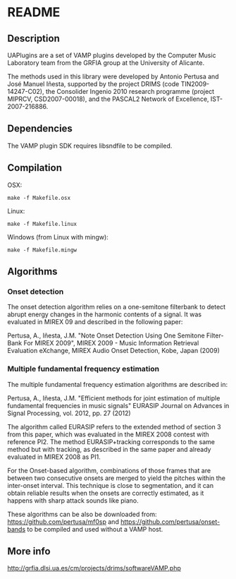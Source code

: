 # README #

## Description ##

UAPlugins are a set of VAMP plugins developed by the Computer Music
Laboratory team from the GRFIA group at the University of Alicante.

The methods used in this library were developed by Antonio Pertusa and José
Manuel Iñesta, supported by the project DRIMS (code
TIN2009-14247-C02), the Consolider Ingenio 2010 research programme (project
MIPRCV, CSD2007-00018), and the PASCAL2 Network of Excellence,
IST-2007-216886. 

## Dependencies ##

The VAMP plugin SDK requires libsndfile to be compiled.

## Compilation ##

OSX: 
```
make -f Makefile.osx
```
Linux: 
```
make -f Makefile.linux
```
Windows (from Linux with mingw): 
```
make -f Makefile.mingw
```

## Algorithms ##

### Onset detection ###

The onset detection algorithm relies on a one-semitone filterbank to
detect abrupt energy changes in the harmonic contents of a signal. It was
evaluated in MIREX 09 and described in the following paper:

Pertusa, A., Iñesta, J.M.
"Note Onset Detection Using One Semitone Filter-Bank For MIREX 2009", MIREX
2009 - Music Information Retrieval Evaluation eXchange, MIREX Audio Onset
Detection, Kobe, Japan (2009)

### Multiple fundamental frequency estimation ###

The multiple fundamental frequency estimation algorithms are described in:

Pertusa, A., Iñesta, J.M.
"Efficient methods for joint estimation of multiple fundamental frequencies
in music signals"
EURASIP Journal on Advances in Signal Processing, vol. 2012, pp. 27 (2012) 

The algorithm called EURASIP refers to the extended method of section 3 from
this paper, which was evaluated in the MIREX 2008 contest with reference
PI2. The method EURASIP+tracking corresponds to the same method but with
tracking, as described in the same paper and already evaluated in MIREX 2008
as PI1.

For the Onset-based algorithm, combinations of those frames that are between two
consecutive onsets are merged to yield the pitches within the inter-onset
interval. This technique is close to segmentation, and it can obtain
reliable results when the onsets are correctly estimated, as it happens with
sharp attack sounds like piano.

These algorithms can be also be downloaded from:
https://github.com/pertusa/mf0sp and https://github.com/pertusa/onset-bands
to be compiled and used without a VAMP host.

## More info ##

http://grfia.dlsi.ua.es/cm/projects/drims/softwareVAMP.php
